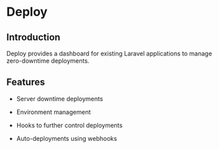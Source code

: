 # Deploy

## Introduction

Deploy provides a dashboard for existing Laravel applications to manage zero-downtime deployments.

## Features

- Server downtime deployments

- Environment management

- Hooks to further control deployments

- Auto-deployments using webhooks
